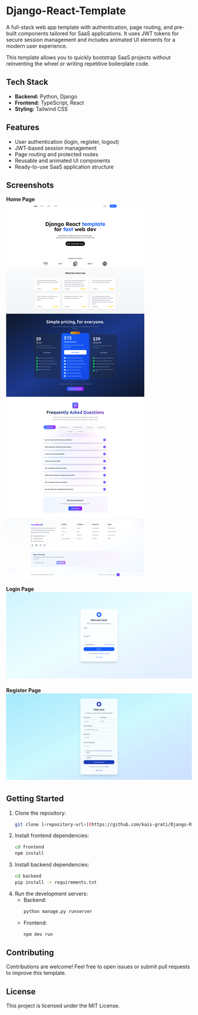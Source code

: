 
# Django-React-Template

A full-stack web app template with authentication, page routing, and pre-built components tailored for SaaS applications. It uses JWT tokens for secure session management and includes animated UI elements for a modern user experience.  

This template allows you to quickly bootstrap SaaS projects without reinventing the wheel or writing repetitive boilerplate code.  

## Tech Stack
- **Backend:** Python, Django  
- **Frontend:** TypeScript, React  
- **Styling:** Tailwind CSS  

## Features
- User authentication (login, register, logout)  
- JWT-based session management  
- Page routing and protected routes  
- Reusable and animated UI components  
- Ready-to-use SaaS application structure  

## Screenshots
**Home Page**  
![Home Page](screenshots/home.png)  

**Login Page**  
![Login Page](screenshots/login.png)  

**Register Page**  
![Register Page](screenshots/register.png)  

## Getting Started
1. Clone the repository:  
   ```bash
   git clone [<repository-url>](https://github.com/kais-grati/Django-React-Template.git)
   ```  
2. Install frontend dependencies:  
   ```bash
   cd frontend
   npm install
   ```
3. Install backend dependencies:  
   ```bash
   cd backend
   pip install -r requirements.txt
   ```  
4. Run the development servers:  
   - Backend:  
     ```bash
     python manage.py runserver
     ```  
   - Frontend:  
     ```bash
     npm dev run
     ```  

## Contributing
Contributions are welcome! Feel free to open issues or submit pull requests to improve this template.  

## License
This project is licensed under the MIT License.  
